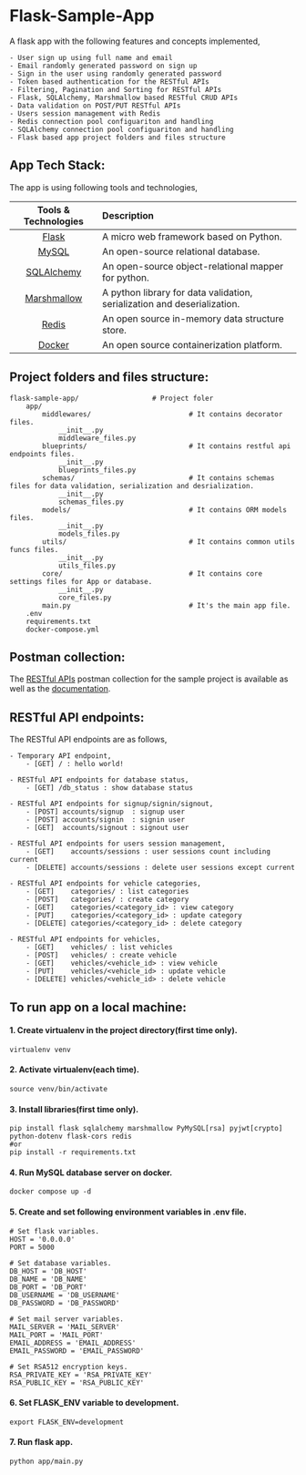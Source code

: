 # Flask-Sample-App

A flask app with the following features and concepts implemented,

    - User sign up using full name and email
    - Email randomly generated password on sign up
    - Sign in the user using randomly generated password
    - Token based authentication for the RESTful APIs
    - Filtering, Pagination and Sorting for RESTful APIs
    - Flask, SQLAlchemy, Marshmallow based RESTful CRUD APIs
    - Data validation on POST/PUT RESTful APIs
    - Users session management with Redis
    - Redis connection pool configuariton and handling
    - SQLAlchemy connection pool configuariton and handling
    - Flask based app project folders and files structure

## App Tech Stack:

The app is using following tools and technologies,

|                Tools & Technologies                | Description                                                              |
|:--------------------------------------------------:|:-------------------------------------------------------------------------|
|    [Flask](https://flask.palletsprojects.com/)     | A micro web framework based on Python.                                   |
|          [MySQL](https://www.mysql.com/)           | An open-source relational database.                                      |
|     [SQLAlchemy](https://www.sqlalchemy.org/)      | An open-source object-relational mapper for python.                      |
| [Marshmallow](https://marshmallow.readthedocs.io/) | A python library for data validation, serialization and deserialization. |
|             [Redis](https://redis.io/)             | An open source in-memory data structure store.                           |
|         [Docker](https://hub.docker.com/)          | An open source containerization platform.                                |

## Project folders and files structure:
    
    flask-sample-app/                  # Project foler
        app/
            middlewares/                        # It contains decorator files.
                __init__.py
                middleware_files.py
            blueprints/                         # It contains restful api endpoints files.
                __init__.py
                blueprints_files.py
            schemas/                            # It contains schemas files for data validation, serialization and desrialization.
                __init__.py
                schemas_files.py
            models/                             # It contains ORM models files.
                __init__.py
                models_files.py
            utils/                              # It contains common utils funcs files.
                __init__.py
                utils_files.py
            core/                               # It contains core settings files for App or database.
                __init__.py
                core_files.py
            main.py                             # It's the main app file.
        .env
        requirements.txt
        docker-compose.yml

## Postman collection:

The [RESTful APIs](https://www.postman.com/ma593y/workspace/flask-sample-app/collection/14268727-93cfcfd1-0e67-40d1-9c6e-e442e26d900d?ctx=documentation) postman collection for the sample project is available as well as the [documentation](https://www.postman.com/ma593y/workspace/flask-sample-app/documentation/14268727-93cfcfd1-0e67-40d1-9c6e-e442e26d900d).

## RESTful API endpoints:

The RESTful API endpoints are as follows,

    - Temporary API endpoint,
        - [GET] / : hello world!

    - RESTful API endpoints for database status,
        - [GET] /db_status : show database status

    - RESTful API endpoints for signup/signin/signout,
        - [POST] accounts/signup  : signup user
        - [POST] accounts/signin  : signin user
        - [GET]  accounts/signout : signout user

    - RESTful API endpoints for users session management,
        - [GET]    accounts/sessions : user sessions count including current
        - [DELETE] accounts/sessions : delete user sessions except current

    - RESTful API endpoints for vehicle categories,
        - [GET]    categories/ : list categories
        - [POST]   categories/ : create category
        - [GET]    categories/<category_id> : view category
        - [PUT]    categories/<category_id> : update category
        - [DELETE] categories/<category_id> : delete category

    - RESTful API endpoints for vehicles,
        - [GET]    vehicles/ : list vehicles
        - [POST]   vehicles/ : create vehicle
        - [GET]    vehicles/<vehicle_id> : view vehicle
        - [PUT]    vehicles/<vehicle_id> : update vehicle
        - [DELETE] vehicles/<vehicle_id> : delete vehicle 

## To run app on a local machine:

  #### 1. Create virtualenv in the project directory(first time only).
    virtualenv venv

  #### 2. Activate virtualenv(each time).
    source venv/bin/activate

  #### 3. Install libraries(first time only).
    pip install flask sqlalchemy marshmallow PyMySQL[rsa] pyjwt[crypto] python-dotenv flask-cors redis
    #or
    pip install -r requirements.txt

  #### 4. Run MySQL database server on docker.
    docker compose up -d

  #### 5. Create and set following environment variables in .env file.
    # Set flask variables.
    HOST = '0.0.0.0'
    PORT = 5000

    # Set database variables.
    DB_HOST = 'DB_HOST'
    DB_NAME = 'DB_NAME'
    DB_PORT = 'DB_PORT'
    DB_USERNAME = 'DB_USERNAME'
    DB_PASSWORD = 'DB_PASSWORD'

    # Set mail server variables.
    MAIL_SERVER = 'MAIL_SERVER'
    MAIL_PORT = 'MAIL_PORT'
    EMAIL_ADDRESS = 'EMAIL_ADDRESS'
    EMAIL_PASSWORD = 'EMAIL_PASSWORD'

    # Set RSA512 encryption keys.
    RSA_PRIVATE_KEY = 'RSA_PRIVATE_KEY'
    RSA_PUBLIC_KEY = 'RSA_PUBLIC_KEY'

  #### 6. Set FLASK_ENV variable to development.
    export FLASK_ENV=development

  #### 7. Run flask app.
    python app/main.py
